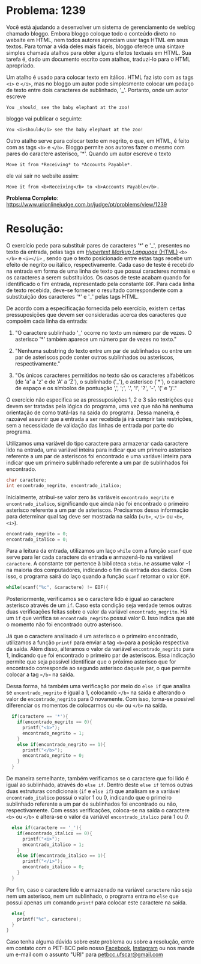 
# Problema: 1239  

Você está ajudando a desenvolver um sistema de gerenciamento de weblog chamado bloggo. Embora bloggo coloque todo o conteúdo direto no website em HTML, nem todos autores apreciam usar tags HTML em seus textos. Para tornar a vida deles mais fáceis, bloggo oferece uma sintaxe simples chamada atalhos para obter alguns efeitos textuais em HTML. Sua tarefa é, dado um documento escrito com atalhos, traduzi-lo para o HTML apropriado.


Um atalho é usado para colocar texto em itálico. HTML faz isto com as tags `<i>` e `</i>`, mas no bloggo um autor pode simplesmente colocar um pedaço de texto entre dois caracteres de sublinhado, '\_'. Portanto, onde um autor escreve

`You _should_ see the baby elephant at the zoo!`


bloggo vai publicar o seguinte:

`You <i>should</i> see the baby elephant at the zoo!`


Outro atalho serve para colocar texto em negrito, o que, em HTML, é feito com as tags `<b>` e `</b>`. Bloggo permite aos autores fazer o mesmo com pares do caractere asterisco, '\*'. Quando um autor escreve o texto

`Move it from *Receiving* to *Accounts Payable*.`


ele vai sair no website assim:

`Move it from <b>Receiving</b> to <b>Accounts Payable</b>.`

**Problema Completo**: https://www.urionlinejudge.com.br/judge/pt/problems/view/1239

# Resolução:

O exercício pede para substituir pares de caracteres '\*' e '\_',  presentes no texto da entrada, pelas tags em [*Hypertext Markup Language* (HTML)](https://developer.mozilla.org/pt-BR/docs/Web/HTML) `<b></b>` e `<i></i>` , sendo que o texto posicionado entre estas tags recebe um efeito de negrito ou itálico, respectivamente. Cada caso de teste é recebido na entrada em forma de uma linha de texto que possui caracteres normais e os caracteres a serem substituídos. Os casos de teste acabam quando for identificado o fim entrada, representado pela constante `EOF`. Para cada linha de texto recebida, deve-se fornecer o resultado correspondente com a substituição dos caracteres '\*' e '\_' pelas tags HTML.

 De acordo com a especificação fornecida pelo exercício, existem certas pressuposições que devem ser consideradas acerca dos caracteres que compoẽm cada linha da entrada:

1. "O caractere sublinhado '\_' ocorre no texto um número par de vezes. O asterisco '\*' também aparece um número par de vezes no texto."

2. "Nenhuma substring do texto entre um par de sublinhados ou entre um par de asteriscos pode conter outros sublinhados ou asteriscos, respectivamente."

3. "Os únicos caracteres permitidos no texto são os caracteres alfabéticos (de 'a' a 'z' e de 'A' a 'Z'), o sublinhado ('\_'), o asterisco ('\*'), o caractere de espaço e os símbolos de pontuação ',', ';', '.', '!', '?', '-', '(' e ')'."

O exercício não especifica se as pressuposições 1, 2 e 3 são restrições que devem ser tratadas pela lógica do programa, uma vez que não há nenhuma orientação de como tratá-las na saída do programa. Dessa maneira, é razoável assumir que a entrada a ser recebida já irá cumprir tais restrições, sem a necessidade de validação das linhas de entrada por parte do programa.

Utilizamos uma variável do tipo caractere para armazenar cada caractere lido na entrada, uma variável inteira para indicar que um primeiro asterisco referente a um par de asteriscos foi encontrado e uma variável inteira para indicar que um primeiro sublinhado referente a um par de sublinhados foi encontrado.

```c
char caractere;
int encontrado_negrito, encontrado_italico;
```
Inicialmente, atribui-se valor zero às variáveis  `encontrado_negrito` e `encontrado_italico`, significando que ainda não foi encontrado o primeiro asterisco referente a um par de asteriscos. Precisamos dessa informação para determinar qual tag deve ser mostrada na saída (`</b>`, `</i>` ou `<b>`, `<i>`).

```c
encontrado_negrito = 0;
encontrado_italico = 0;
```

Para a leitura da entrada, utilizamos um laço `while` com a função `scanf`
que serve para ler cada caractere da entrada e armazená-lo na variável `caractere`. A constante `EOF` pertence à biblioteca `stdio.h`e assume valor _-1_ na maioria dos computadores, indicando o fim da entrada dos dados. Com isso, o programa sairá do laço quando a função `scanf` retornar o valor `EOF`.


```c
while(scanf("%c", &caractere) != EOF){
```

Posteriormente, verificamos se o caractere lido é igual ao caractere asterisco através de um `if`. Caso esta condição seja verdade temos outras duas verificações feitas sobre o valor da variável `encontrado_negrito`. Há um `ìf` que verifica se `encontrado_negrito` possui valor 0. Isso indica que até o momento não foi encontrado outro asterisco.

 Já que o caractere analisado é um asterisco e o primeiro encontrado, utilizamos a função `printf` para enviar a tag `<b>`para a posição respectiva da saída.  Além disso, alteramos o valor da variável `encontrado_negrito` para 1, indicando que foi encontrado o primeiro par de asteriscos. Essa indicação permite que seja possível identificar que o próximo asterisco que for encontrado corresponde ao segundo asterisco daquele par, o que permite colocar a tag `</b>` na saída.

Dessa forma, há também uma verificação por meio do `else if` que analisa se `encontrado_negrito` é igual a 1,  colocando `</b>` na saída e alterando o valor de `encontrado_negrito` para 0 novamente. Com isso, torna-se possível diferenciar os momentos de colocarmos ou `<b>` ou `</b>` na saída.

 ```c
   if(caractere == '*'){
     if(encontrado_negrito == 0){
       printf("<b>");
       encontrado_negrito = 1;
     }
     else if(encontrado_negrito == 1){
       printf("</b>");
       encontrado_negrito = 0;
     }
   }
 ```

 De maneira semelhante, também verificamos se o caractere que foi lido é igual ao sublinhado, através do `else if`. Dentro deste `else if` temos outras duas estruturas condicionais (`if` e `else if`) que analisam se a variável `encontrado_italico` possui o valor 1 ou 0, indicando que o primeiro sublinhado referente a um par de sublinhados foi encontrado ou não, respectivamente. Com essas verificações, coloca-se na saída o caractere `<b>` ou `</b>` e altera-se o valor da variável `encontrado_italico` para _1_ ou _0._

 ```c
   else if(caractere == '_'){
     if(encontrado_italico == 0){
       printf("<i>");
       encontrado_italico = 1;
     }
     else if(encontrado_italico == 1){
       printf("</i>");
       encontrado_italico = 0;
     }
   }
 ```
Por fim, caso o caractere lido e armazenado na variável `caractere` não seja nem um asterisco, nem um sublinhado, o programa entra no `else` que possui apenas um comando `printf` para colocar este caractere na saída.

```c
  else{
    printf("%c", caractere);
  }
}
```
Caso tenha alguma dúvida sobre este problema ou sobre a resolução, entre em contato com o PET-BCC pelo nosso
[Facebook](https://www.facebook.com/petbcc/),
[Instagram](https://www.instagram.com/petbcc.ufscar/)
ou nos mande um e-mail com o assunto "URI" para  petbcc.ufscar@gmail.com
